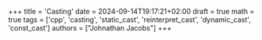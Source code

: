 +++
title = 'Casting'
date = 2024-09-14T19:17:21+02:00
draft = true
math = true
tags = ['cpp', 'casting', 'static_cast', 'reinterpret_cast', 'dynamic_cast', 'const_cast']
authors = ["Johnathan Jacobs"]
+++

